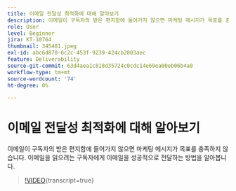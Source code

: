 ```yaml
---
title: 이메일 전달성 최적화에 대해 알아보기
description: 이메일이 구독자의 받은 편지함에 들어가지 않으면 마케팅 메시지가 목표를 충족하지 않습니다. 이메일을 읽으려는 구독자에게 이메일을 성공적으로 전달하는 방법을 알아봅니다.
role: User
level: Beginner
jira: KT-10764
thumbnail: 345481.jpeg
exl-id: abc6d870-6c2c-453f-9239-424cb2803aec
feature: Deliverability
source-git-commit: 63d4aea1c818d35724c0cdc14e69ea00eb06b4a0
workflow-type: tm+mt
source-wordcount: '74'
ht-degree: 0%

---
```


# 이메일 전달성 최적화에 대해 알아보기

이메일이 구독자의 받은 편지함에 들어가지 않으면 마케팅 메시지가 목표를 충족하지 않습니다. 이메일을 읽으려는 구독자에게 이메일을 성공적으로 전달하는 방법을 알아봅니다.

>[!VIDEO](https://video.tv.adobe.com/v/345481/?quality=12&learn=on){transcript=true}
